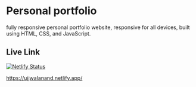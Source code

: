 # Personal portfolio

fully responsive personal portfolio website, responsive for all devices, built using HTML, CSS, and JavaScript.

## Live Link
[![Netlify Status](https://api.netlify.com/api/v1/badges/ca847a93-ab10-4f0a-a66a-06b61c5e4686/deploy-status)](https://app.netlify.com/sites/ujjwalanand/deploys)

https://ujjwalanand.netlify.app/

